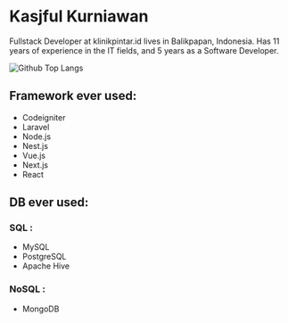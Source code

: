# Kasjful Kurniawan
Fullstack Developer at klinikpintar.id lives in Balikpapan, Indonesia. Has 11 years of experience in the IT fields, and 5 years as a Software Developer.

![Github Top Langs](https://github-readme-stats.vercel.app/api/top-langs/?username=kasfulk&layout=compact)

## Framework ever used:
- Codeigniter
- Laravel
- Node.js
- Nest.js
- Vue.js
- Next.js
- React

## DB ever used:

### SQL :
- MySQL
- PostgreSQL
- Apache Hive


### NoSQL :
- MongoDB
